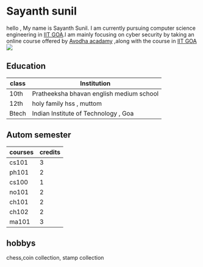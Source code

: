 # Sayanth sunil

hello ,
 My name is Sayanth Sunil. I am currently pursuing computer science engineering in [IIT GOA](https://iitgoa.ac.in/).I am mainly focusing on cyber security by taking an online course offered by [Avodha acadamy](https://www.avodha.com/) ,along with the course in  [IIT GOA](https://iitgoa.ac.in/)
![](https://pics.craiyon.com/2023-07-14/6e63125029954248a116e4d0cf3fc437.webp) 
## Education


|class     |  Institution             |
|-------------------|-------------------------------|
|10th |Pratheeksha bhavan english medium school |
|12th|holy family hss , muttom|
|Btech | Indian Institute of Technology , Goa|
## Autom semester


|courses    | credits    |
|-------------------|-----------|
|cs101|3|
|ph101|2|
|cs100 |1|
|no101|2
|ch101|2|
|ch102|2|
|ma101|3|

## hobbys

chess,coin collection, stamp collection
